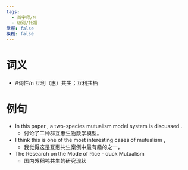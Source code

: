 ```yaml
---
tags:
  - 首字母/M
  - 级别/托福
掌握: false
模糊: false
---
```

# 词义
- #词性/n  互利（惠）共生；互利共栖
# 例句
- In this paper , a two-species mutualism model system is discussed .
	- 讨论了二种群互惠生物数学模型。
- I think this is one of the most interesting cases of mutualism ,
	- 我觉得这是互惠共生案例中最有趣的之一，
- The Research on the Mode of Rice - duck Mutualism
	- 国内外稻鸭共生的研究现状
